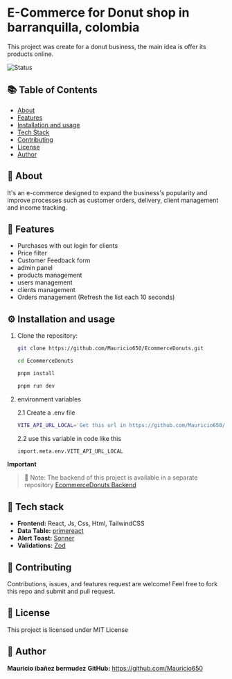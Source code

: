 # E-Commerce for Donut shop in barranquilla, colombia

This project was create for a donut business, the main idea is offer its products online.

![Status](https://img.shields.io/badge/finished-green?style=for-the-badge)

## 📚 Table of Contents
- [About](#About)
- [Features](#Features)
- [Installation and usage](#Installation-and-usage)
- [Tech Stack](#Tech-stack)
- [Contributing](#Contributing)
- [License](#License)
- [Author](#Author)

## 🧠 About

It's an e-commerce designed to expand the business's popularity and improve processes such as customer orders, delivery, client management and income tracking.



## 🌟 Features

- Purchases with out login for clients
- Price filter
- Customer Feedback form
- admin panel
- products management
- users management
- clients management
- Orders management (Refresh the list each 10 seconds)


## ⚙️ Installation and usage

1. Clone the repository:
   ```bash
   git clone https://github.com/Mauricio650/EcommerceDonuts.git
   
   cd EcommerceDonuts

   pnpm install

   pnpm run dev
   ```

2. environment variables

    2.1 Create a .env file

    ```bash
    VITE_API_URL_LOCAL='Get this url in https://github.com/Mauricio650/EcommerceDonutsBakend'
    ```

    2.2 use this variable in code like this

    ```bash
    import.meta.env.VITE_API_URL_LOCAL
    ```

**Important**

>  🧩 Note: The backend of this project is available in a separate repository
> [EcommerceDonuts Backend](https://github.com/Mauricio650/EcommerceDonutsBakend)

## 🧰 Tech stack

- **Frontend:** React, Js, Css, Html, TailwindCSS
- **Data Table:** [primereact](https://primereact.org/datatable/)
- **Alert Toast:** [Sonner](https://github.com/emilkowalski/sonner)
- **Validations:** [Zod](https://zod.dev/)


## 🤝 Contributing

Contributions, issues, and features request are welcome!
Feel free to fork this repo and submit and pull request.


## 📄 License

This project is licensed under MIT License


## 👤 Author

**Mauricio ibañez bermudez**
**GitHub:** https://github.com/Mauricio650
